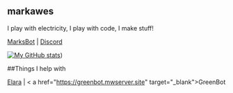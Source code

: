 ## markawes
I play with electricity, I play with code, I make stuff!

[MarksBot](https://marksbot.mwserver.site) | [Discord](https://discord.gg/)

[![My GitHub stats](https://github-readme-stats.vercel.app/api?username=markawes&show_icons=true&count_private=true&theme=vision-friendly-dark)](https://github-readme-stats.vercel.app/api?username=markawes&show_icons=true&count_private=true&theme=vision-friendly-dark))

##Things I help with

<a href="https://superchiefyt.xyz" target="_blank">Elara</a> | < a href="https://greenbot.mwserver.site" target="_blank">GreenBot</a>
